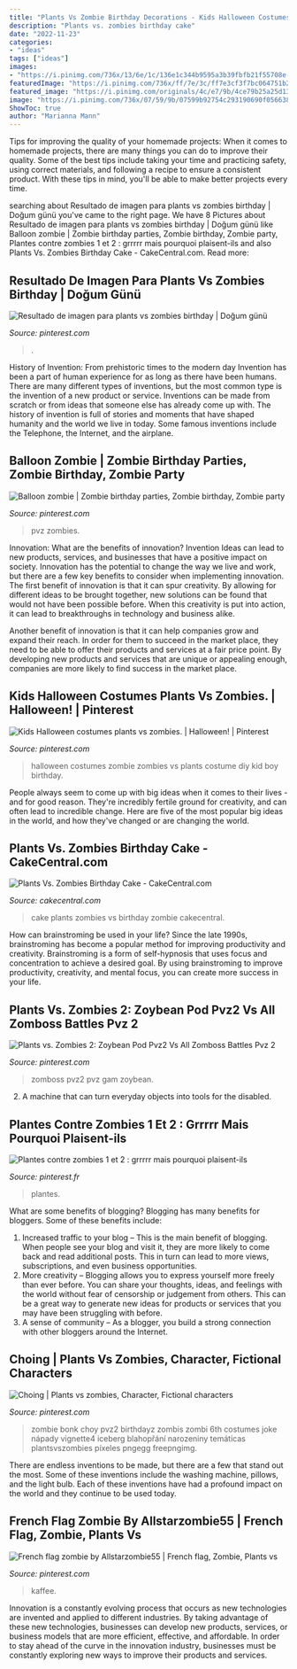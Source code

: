 ```yaml
---
title: "Plants Vs Zombie Birthday Decorations - Kids Halloween Costumes Plants Vs Zombies."
description: "Plants vs. zombies birthday cake"
date: "2022-11-23"
categories:
- "ideas"
tags: ["ideas"]
images:
- "https://i.pinimg.com/736x/13/6e/1c/136e1c344b9595a3b39fbfb21f55708e--pvz-zombies.jpg"
featuredImage: "https://i.pinimg.com/736x/ff/7e/3c/ff7e3cf3f7bc064751b29b38a6b7aa99--plants-vs-zombies.jpg"
featured_image: "https://i.pinimg.com/originals/4c/e7/9b/4ce79b25a25d134b9bf5adbf06e58bbd.jpg"
image: "https://i.pinimg.com/736x/07/59/9b/07599b92754c293190690f0566387b7d.jpg"
ShowToc: true
author: "Marianna Mann"
---
```



Tips for improving the quality of your homemade projects:
When it comes to homemade projects, there are many things you can do to improve their quality. Some of the best tips include taking your time and practicing safety, using correct materials, and following a recipe to ensure a consistent product. With these tips in mind, you'll be able to make better projects every time.

	

		
searching about Resultado de imagen para plants vs zombies birthday | Doğum günü you've came to the right page. We have 8 Pictures about Resultado de imagen para plants vs zombies birthday | Doğum günü like Balloon zombie | Zombie birthday parties, Zombie birthday, Zombie party, Plantes contre zombies 1 et 2 : grrrrr mais pourquoi plaisent-ils and also Plants Vs. Zombies Birthday Cake - CakeCentral.com. Read more:
		
    
## Resultado De Imagen Para Plants Vs Zombies Birthday | Doğum Günü

<img loading=lazy src="https://i.pinimg.com/736x/07/59/9b/07599b92754c293190690f0566387b7d.jpg" onerror="this.onerror=null;this.src='https://tse2.mm.bing.net/th?id=OIP.uOlomfPjWm9bkcBfaOsbkgAAAA&amp;pid=15.1';" alt="Resultado de imagen para plants vs zombies birthday | Doğum günü">

_Source: pinterest.com_

>. 

	

History of Invention: From prehistoric times to the modern day
Invention has been a part of human experience for as long as there have been humans. There are many different types of inventions, but the most common type is the invention of a new product or service. Inventions can be made from scratch or from ideas that someone else has already come up with. The history of invention is full of stories and moments that have shaped humanity and the world we live in today. Some famous inventions include the Telephone, the Internet, and the airplane.

    
## Balloon Zombie | Zombie Birthday Parties, Zombie Birthday, Zombie Party

<img loading=lazy src="https://i.pinimg.com/736x/13/6e/1c/136e1c344b9595a3b39fbfb21f55708e--pvz-zombies.jpg" onerror="this.onerror=null;this.src='https://tse4.mm.bing.net/th?id=OIP.vARtIqiOsBl7Xkb2zCpWcwDhEs&amp;pid=15.1';" alt="Balloon zombie | Zombie birthday parties, Zombie birthday, Zombie party">

_Source: pinterest.com_

>pvz zombies. 

	

Innovation: What are the benefits of innovation?
Invention Ideas can lead to new products, services, and businesses that have a positive impact on society. Innovation has the potential to change the way we live and work, but there are a few key benefits to consider when implementing innovation. 
The first benefit of innovation is that it can spur creativity. By allowing for different ideas to be brought together, new solutions can be found that would not have been possible before. When this creativity is put into action, it can lead to breakthroughs in technology and business alike. 

Another benefit of innovation is that it can help companies grow and expand their reach. In order for them to succeed in the market place, they need to be able to offer their products and services at a fair price point. By developing new products and services that are unique or appealing enough, companies are more likely to find success in the market place.

    
## Kids Halloween Costumes Plants Vs Zombies. | Halloween! | Pinterest

<img loading=lazy src="https://s-media-cache-ak0.pinimg.com/originals/f3/48/3c/f3483c51b1ee3c3fae941139a20867e8.jpg" onerror="this.onerror=null;this.src='https://tse2.mm.bing.net/th?id=OIP.Yyyxd5p67baWK0alBGqBXwHaJ4&amp;pid=15.1';" alt="Kids Halloween costumes plants vs zombies. | Halloween! | Pinterest">

_Source: pinterest.com_

>halloween costumes zombie zombies vs plants costume diy kid boy birthday. 

	

People always seem to come up with big ideas when it comes to their lives - and for good reason. They're incredibly fertile ground for creativity, and can often lead to incredible change. Here are five of the most popular big ideas in the world, and how they've changed or are changing the world.

    
## Plants Vs. Zombies Birthday Cake - CakeCentral.com

<img loading=lazy src="https://cdn001.cakecentral.com/gallery/2015/03/900_937512mUei_plants-vs-zombies-birthday-cake.jpg" onerror="this.onerror=null;this.src='https://tse4.mm.bing.net/th?id=OIP.RQTAXClDwj6_CIaYQmf5qwHaJ6&amp;pid=15.1';" alt="Plants Vs. Zombies Birthday Cake - CakeCentral.com">

_Source: cakecentral.com_

>cake plants zombies vs birthday zombie cakecentral. 

	

How can brainstroming be used in your life?
Since the late 1990s, brainstroming has become a popular method for improving productivity and creativity. Brainstroming is a form of self-hypnosis that uses focus and concentration to achieve a desired goal. By using brainstroming to improve productivity, creativity, and mental focus, you can create more success in your life.

    
## Plants Vs. Zombies 2: Zoybean Pod Pvz2 Vs All Zomboss Battles Pvz 2

<img loading=lazy src="https://i.pinimg.com/736x/2f/ff/86/2fff86fa5f558afd1530fe59e37cfca6.jpg" onerror="this.onerror=null;this.src='https://tse2.mm.bing.net/th?id=OIP.S-TSPNftoA8Bq_vdFvJ6ngHaEK&amp;pid=15.1';" alt="Plants vs. Zombies 2: Zoybean Pod Pvz2 Vs All Zomboss Battles Pvz 2">

_Source: pinterest.com_

>zomboss pvz2 pvz gam zoybean. 

	

2. A machine that can turn everyday objects into tools for the disabled.

    
## Plantes Contre Zombies 1 Et 2 : Grrrrr Mais Pourquoi Plaisent-ils

<img loading=lazy src="https://i.pinimg.com/originals/4c/e7/9b/4ce79b25a25d134b9bf5adbf06e58bbd.jpg" onerror="this.onerror=null;this.src='https://tse1.mm.bing.net/th?id=OIP.k10_KVIWfciLm44hxNTluwHaFj&amp;pid=15.1';" alt="Plantes contre zombies 1 et 2 : grrrrr mais pourquoi plaisent-ils">

_Source: pinterest.fr_

>plantes. 

	

What are some benefits of blogging?
Blogging has many benefits for bloggers. Some of these benefits include: 
1. Increased traffic to your blog – This is the main benefit of blogging. When people see your blog and visit it, they are more likely to come back and read additional posts. This in turn can lead to more views, subscriptions, and even business opportunities. 
2. More creativity – Blogging allows you to express yourself more freely than ever before. You can share your thoughts, ideas, and feelings with the world without fear of censorship or judgement from others. This can be a great way to generate new ideas for products or services that you may have been struggling with before. 
3. A sense of community – As a blogger, you build a strong connection with other bloggers around the Internet.

    
## Choing | Plants Vs Zombies, Character, Fictional Characters

<img loading=lazy src="https://i.pinimg.com/736x/ff/7e/3c/ff7e3cf3f7bc064751b29b38a6b7aa99--plants-vs-zombies.jpg" onerror="this.onerror=null;this.src='https://tse2.mm.bing.net/th?id=OIP.4Le8t1QsAs4xvYUi60GGSAHaGb&amp;pid=15.1';" alt="Choing | Plants vs zombies, Character, Fictional characters">

_Source: pinterest.com_

>zombie bonk choy pvz2 birthdayz zombis zombi 6th costumes joke nápady vignette4 iceberg blahopřání narozeniny temáticas plantsvszombies píxeles pngegg freepngimg. 

	

There are endless inventions to be made, but there are a few that stand out the most. Some of these inventions include the washing machine, pillows, and the light bulb. Each of these inventions have had a profound impact on the world and they continue to be used today.

    
## French Flag Zombie By Allstarzombie55 | French Flag, Zombie, Plants Vs

<img loading=lazy src="https://i.pinimg.com/736x/f1/54/05/f154056ba0343461e8c7f4c676bc5034.jpg" onerror="this.onerror=null;this.src='https://tse1.mm.bing.net/th?id=OIP.qvV0XGEqVmWyV0QunImZ0AHaKK&amp;pid=15.1';" alt="French flag zombie by Allstarzombie55 | French flag, Zombie, Plants vs">

_Source: pinterest.com_

>kaffee. 

	

Innovation is a constantly evolving process that occurs as new technologies are invented and applied to different industries. By taking advantage of these new technologies, businesses can develop new products, services, or business models that are more efficient, effective, and affordable. In order to stay ahead of the curve in the innovation industry, businesses must be constantly exploring new ways to improve their products and services.


